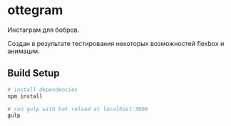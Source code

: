 # ottegram
Инстаграм для бобров.

Создан в результате тестирования некоторых возможностей flexbox и анимации.

## Build Setup

``` bash
# install dependencies
npm install

# run gulp with hot reload at localhost:3000
gulp
```
